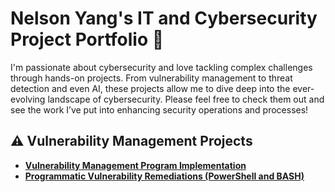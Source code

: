 # Nelson Yang's IT and Cybersecurity Project Portfolio 🔐

I'm passionate about cybersecurity and love tackling complex challenges through hands-on projects. From vulnerability management to threat detection and even AI, these projects allow me to dive deep into the ever-evolving landscape of cybersecurity. Please feel free to check them out and see the work I’ve put into enhancing security operations and processes!


## ⚠️ Vulnerability Management Projects

- **[Vulnerability Management Program Implementation]()**
- **[Programmatic Vulnerability Remediations (PowerShell and BASH)]()**
<!--
## 🚨 Threat Hunting and Security Operations

- **[Threat Hunting Scenario (Tor Browser Usage)]()**
-->
